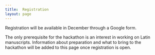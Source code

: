 ```yaml
---
title:  Registration
layout: page
---
```



Registration will be available in December through a Google form.

The only prerequisite for the hackathon is an interest in working on Latin manuscripts.  Information about preparation and what to bring to the hackathon will be added to this page once registration is open.
